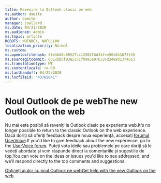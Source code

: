 ```yaml
---
title: Revenire la Outlook clasic pe web
ms.author: daeite
author: daeite
manager: joallard
ms.date: 04/21/2020
ms.audience: Admin
ms.topic: article
ROBOTS: NOINDEX, NOFOLLOW
localization_priority: Normal
ms.custom: ''
ms.openlocfilehash: 5fe1b04c69527cc12902f6d33fee50d6b1673f49
ms.sourcegitcommit: 631cbb5f03e5371f0995e976536d24e9d13746c3
ms.translationtype: MT
ms.contentlocale: ro-RO
ms.lasthandoff: 04/22/2020
ms.locfileid: "43765641"
---
```

# <a name="the-new-outlook-on-the-web"></a><span data-ttu-id="60495-102">Noul Outlook de pe web</span><span class="sxs-lookup"><span data-stu-id="60495-102">The new Outlook on the web</span></span>

<span data-ttu-id="60495-103">Nu mai este posibil să reveniți la Outlook clasic pe experiența web.</span><span class="sxs-lookup"><span data-stu-id="60495-103">It's no longer possible to return to the classic Outlook on the web experience.</span></span> <span data-ttu-id="60495-104">Dacă doriți să oferiți feedback despre noua experiență, accesați [forumul UserVoice](https://go.microsoft.com/fwlink/?linkid=2103182).</span><span class="sxs-lookup"><span data-stu-id="60495-104">If you'd like to give feedback about the new experience, go to the [UserVoice forum](https://go.microsoft.com/fwlink/?linkid=2103182).</span></span> <span data-ttu-id="60495-105">Puteți vota ideile sau problemele pe care doriți să le vedeți abordate și vom răspunde direct la comentariile și sugestiile de top.</span><span class="sxs-lookup"><span data-stu-id="60495-105">You can vote on the ideas or issues you'd like to see addressed, and we'll respond directly to the top comments and suggestions.</span></span>

[<span data-ttu-id="60495-106">Obțineți ajutor cu noul Outlook pe web</span><span class="sxs-lookup"><span data-stu-id="60495-106">Get help with the new Outlook on the web</span></span>](https://support.office.com/article/017014cd-2ad0-41ab-8473-6bd8c349d4f8)